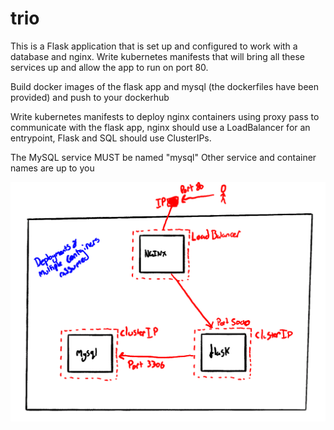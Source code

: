 # trio

This is a Flask application that is set up and configured to work with a database and nginx. Write kubernetes manifests that will bring all these services up and allow the app to run on port 80.

Build docker images of the flask app and mysql (the dockerfiles have been provided) and push to your dockerhub

Write kubernetes manifests to deploy nginx containers using proxy pass to communicate with the flask app, nginx should use a LoadBalancer for an entrypoint, Flask and SQL should use ClusterIPs. 

The MySQL service MUST be named "mysql"
Other service and container names are up to you

![Diagram](./images/diagram.png)